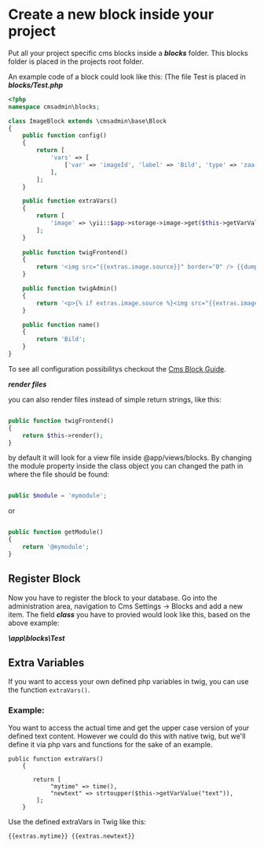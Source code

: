 Create a new block inside your project
=====================================

Put all your project specific cms blocks inside a ***blocks*** folder. This blocks folder is placed in the projects root folder.

An example code of a block could look like this: (The file Test is placed in ***blocks/Test.php***

```php
<?php
namespace cmsadmin\blocks;

class ImageBlock extends \cmsadmin\base\Block
{
    public function config()
    {
        return [
            'vars' => [
                ['var' => 'imageId', 'label' => 'Bild', 'type' => 'zaa-image-upload'],
            ],
        ];
    }

    public function extraVars()
    {
        return [
            'image' => \yii::$app->storage->image->get($this->getVarValue('imageId'))
        ];
    }
    
    public function twigFrontend()
    {
        return '<img src="{{extras.image.source}}" border="0" /> {{dump(extras)}}';
    }

    public function twigAdmin()
    {
        return '<p>{% if extras.image.source %}<img src="{{extras.image.source}}" border="0" height="100" />{% else %}<strong>Es wurde noch kein Bild Hochgeladen.</strong>{% endif %}</p>';
    }

    public function name()
    {
        return 'Bild';
    }
}

```

To see all configuration possibilitys checkout the [Cms Block Guide](cms-blocks.md).

***render files***

you can also render files instead of simple return strings, like this:

```php

public function twigFrontend()
{
	return $this->render();
}

```

by default it will look for a view file inside @app/views/blocks. By changing the module property inside the class object you can changed the path in where the file should be found:

```php

public $module = 'mymodule';

```
or
```php

public function getModule()
{
	return '@mymodule';
}
```


Register Block
--------------

Now you have to register the block to your database. Go into the administration area, navigation to Cms Settings -> Blocks and add a new item. The field ***class*** you have to provied would look like this, based on the above example:

***\app\blocks\Test***


Extra Variables
---------------

If you want to access your own defined php variables in twig, you can use the function ```extraVars()```.

### Example:

You want to access the actual time and get the upper case version of your defined text content. However we could do this with native twig, but we'll define it via php vars and functions for the sake of an example.

```
public function extraVars()
    {

       return [
            "mytime" => time(),
            "newtext" => strtoupper($this->getVarValue("text")),
        ];
    }
```

Use the defined extraVars in Twig like this:

```
{{extras.mytime}} {{extras.newtext}}
```

